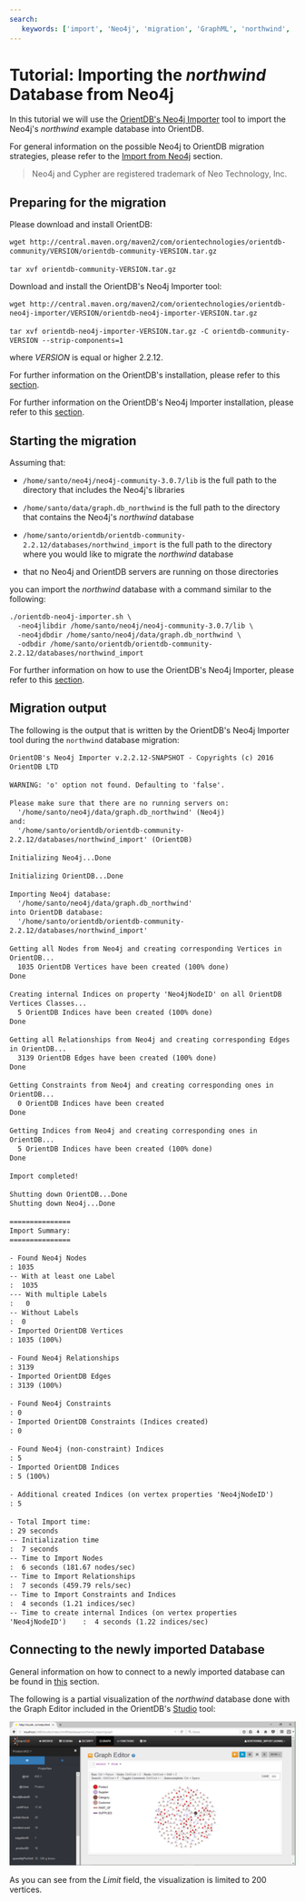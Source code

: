 ```yaml
---
search:
   keywords: ['import', 'Neo4j', 'migration', 'GraphML', 'northwind', 'cypher', 'tutorial']
---
```


# Tutorial: Importing the *northwind* Database from Neo4j

In this tutorial we will use the [OrientDB's Neo4j Importer](OrientDB-Neo4j-Importer.md) tool to import the Neo4j's *northwind* example database into OrientDB.

For general information on the possible Neo4j to OrientDB migration strategies, please refer to the [Import from Neo4j](Import-from-Neo4j-into-OrientDB.md) section. 

>Neo4j and Cypher are registered trademark of Neo Technology, Inc.


## Preparing for the migration

Please download and install OrientDB:

```
wget http://central.maven.org/maven2/com/orientechnologies/orientdb-community/VERSION/orientdb-community-VERSION.tar.gz

tar xvf orientdb-community-VERSION.tar.gz
```

Download and install the OrientDB's Neo4j Importer tool:

```
wget http://central.maven.org/maven2/com/orientechnologies/orientdb-neo4j-importer/VERSION/orientdb-neo4j-importer-VERSION.tar.gz

tar xvf orientdb-neo4j-importer-VERSION.tar.gz -C orientdb-community-VERSION --strip-components=1
```

where _VERSION_ is equal or higher 2.2.12.

For further information on the OrientDB's installation, please refer to this [section](Tutorial-Installation.md).

For further information on the OrientDB's Neo4j Importer installation, please refer to this [section](OrientDB-Neo4j-Importer.md#installation).


## Starting the migration

Assuming that:

* `/home/santo/neo4j/neo4j-community-3.0.7/lib` is the full path to the directory that includes the Neo4j's libraries

* `/home/santo/data/graph.db_northwind` is the full path to the directory that contains the Neo4j's _northwind_ database

* `/home/santo/orientdb/orientdb-community-2.2.12/databases/northwind_import` is the full path to the directory where you would like to migrate the _northwind_ database

* that no Neo4j and OrientDB servers are running on those directories

you can import the _northwind_ database with a command similar to the following:

```
./orientdb-neo4j-importer.sh \
  -neo4jlibdir /home/santo/neo4j/neo4j-community-3.0.7/lib \
  -neo4jdbdir /home/santo/neo4j/data/graph.db_northwind \
  -odbdir /home/santo/orientdb/orientdb-community-2.2.12/databases/northwind_import
```

For further information on how to use the OrientDB's Neo4j Importer, please refer to this [section](OrientDB-Neo4j-Importer.md#usage).


## Migration output

The following is the output that is written by the OrientDB's Neo4j Importer tool during the `northwind` database migration:

```
OrientDB's Neo4j Importer v.2.2.12-SNAPSHOT - Copyrights (c) 2016 OrientDB LTD

WARNING: 'o' option not found. Defaulting to 'false'.

Please make sure that there are no running servers on:
  '/home/santo/neo4j/data/graph.db_northwind' (Neo4j)
and:
  '/home/santo/orientdb/orientdb-community-2.2.12/databases/northwind_import' (OrientDB)

Initializing Neo4j...Done

Initializing OrientDB...Done

Importing Neo4j database:
  '/home/santo/neo4j/data/graph.db_northwind'
into OrientDB database:
  '/home/santo/orientdb/orientdb-community-2.2.12/databases/northwind_import'

Getting all Nodes from Neo4j and creating corresponding Vertices in OrientDB...
  1035 OrientDB Vertices have been created (100% done)
Done

Creating internal Indices on property 'Neo4jNodeID' on all OrientDB Vertices Classes...
  5 OrientDB Indices have been created (100% done)
Done

Getting all Relationships from Neo4j and creating corresponding Edges in OrientDB...
  3139 OrientDB Edges have been created (100% done)
Done

Getting Constraints from Neo4j and creating corresponding ones in OrientDB...
  0 OrientDB Indices have been created
Done

Getting Indices from Neo4j and creating corresponding ones in OrientDB...
  5 OrientDB Indices have been created (100% done)
Done

Import completed!

Shutting down OrientDB...Done
Shutting down Neo4j...Done

===============
Import Summary:
===============

- Found Neo4j Nodes                                                        : 1035
-- With at least one Label                                                 :  1035
--- With multiple Labels                                                   :   0
-- Without Labels                                                          :  0
- Imported OrientDB Vertices                                               : 1035 (100%)

- Found Neo4j Relationships                                                : 3139
- Imported OrientDB Edges                                                  : 3139 (100%)

- Found Neo4j Constraints                                                  : 0
- Imported OrientDB Constraints (Indices created)                          : 0

- Found Neo4j (non-constraint) Indices                                     : 5
- Imported OrientDB Indices                                                : 5 (100%)

- Additional created Indices (on vertex properties 'Neo4jNodeID')          : 5

- Total Import time:                                                       : 29 seconds
-- Initialization time                                                     :  7 seconds
-- Time to Import Nodes                                                    :  6 seconds (181.67 nodes/sec)
-- Time to Import Relationships                                            :  7 seconds (459.79 rels/sec)
-- Time to Import Constraints and Indices                                  :  4 seconds (1.21 indices/sec)
-- Time to create internal Indices (on vertex properties 'Neo4jNodeID')    :  4 seconds (1.22 indices/sec)
```


## Connecting to the newly imported Database

General information on how to connect to a newly imported database can be found in [this](OrientDB-Neo4j-Importer.md#connecting-to-the-newly-imported-database) section. 

The following is a partial visualization of the _northwind_ database done with the Graph Editor included in the OrientDB's [Studio](Studio-Home-page.md) tool:

![](images/import_from_neo4j/northwind/northwind_graph_editor.PNG)

As you can see from the _Limit_ field, the visualization is limited to 200 vertices.
